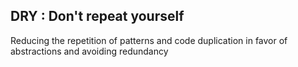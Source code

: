 ## DRY : Don't repeat yourself

Reducing the repetition of patterns and code duplication in favor of abstractions and avoiding redundancy